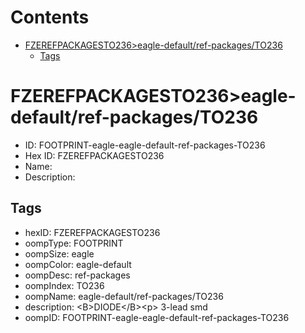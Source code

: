 



Contents
========

* [FZEREFPACKAGESTO236>eagle-default/ref-packages/TO236](#fzerefpackagesto236eagle-defaultref-packagesto236)
	* [Tags](#tags)

# FZEREFPACKAGESTO236>eagle-default/ref-packages/TO236

- ID: FOOTPRINT-eagle-eagle-default-ref-packages-TO236
- Hex ID: FZEREFPACKAGESTO236
- Name: 
- Description: 

## Tags

- hexID: FZEREFPACKAGESTO236
- oompType: FOOTPRINT
- oompSize: eagle
- oompColor: eagle-default
- oompDesc: ref-packages
- oompIndex: TO236
- oompName: eagle-default/ref-packages/TO236
- description: &lt;B&gt;DIODE&lt;/B&gt;&lt;p&gt;&#xD;
3-lead smd
- oompID: FOOTPRINT-eagle-eagle-default-ref-packages-TO236
